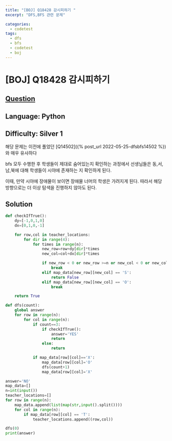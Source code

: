 ```yaml
---
title: "[BOJ] Q18428 감시피하기 "
excerpt: "DFS,BFS 관련 문제"

categories:
  - codetest
tags:
  - dfs
  - bfs
  - codetest
  - boj
---
```

# [BOJ] Q18428 감시피하기
## [Question](https://www.acmicpc.net/problem/18428)
## Language: Python
## Difficulty: Silver 1

해당 문제는 이전에 풀었던 
[Q14502]({% post_url 2022-05-25-dfsbfs14502 %})와 매우 유사하다

bfs 모두 수행한 후 학생들이 제대로 숨어있는지 확인하는 과정에서 선생님들은 동,서,남,북에 대해 학생들이 시야에 존재하는 지 확인하게 된다.

이때, 만약 시야에 장애물이 보이면 장애물 너머의 학생은 가려지게 된다. 따라서 해당 방향으로는 더 이상 탐색을 진행하지 않아도 된다.
## Solution

```python
def checkIfTrue():
    dy=[-1,0,1,0]
    dx=[0,1,0,-1]

    for row,col in teacher_locations:
        for dir in range(4):
            for times in range(n):
                new_row=row+dy[dir]*times
                new_col=col+dx[dir]*times

                if new_row < 0 or new_row >=n or new_col < 0 or new_col >=n:
                    break
                elif map_data[new_row][new_col] == 'S':
                    return False
                elif map_data[new_row][new_col] == 'O':
                    break   

    return True

def dfs(count):
    global answer
    for row in range(n):
        for col in range(n):
            if count==3:
                if checkIfTrue():
                    answer='YES'
                    return
                else:
                    return

            if map_data[row][col]=='X':
                map_data[row][col]='O'
                dfs(count+1)
                map_data[row][col]='X'   

answer='NO'
map_data=[]
n=int(input())
teacher_locations=[]
for row in range(n):
    map_data.append(list(map(str,input().split())))
    for col in range(n):
        if map_data[row][col] == 'T':
            teacher_locations.append((row,col))

dfs(0)
print(answer)
```